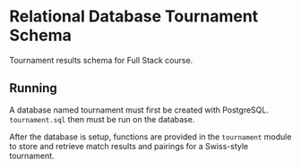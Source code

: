 # Relational Database Tournament Schema

Tournament results schema for Full Stack course.

## Running
A database named tournament must first be created with PostgreSQL. `tournament.sql` then must be run on the database.

After the database is setup, functions are provided in the `tournament` module to store and retrieve match results and
pairings for a Swiss-style tournament.
